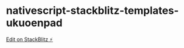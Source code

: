 # nativescript-stackblitz-templates-ukuoenpad

[Edit on StackBlitz ⚡️](https://stackblitz.com/edit/nativescript-stackblitz-templates-fhly6m)